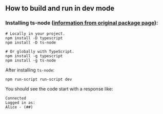 ## How to build and run in dev mode
### Installing ts-node ([information from original package page](https://www.npmjs.com/package/ts-node)):
```
# Locally in your project. 
npm install -D typescript
npm install -D ts-node
 
# Or globally with TypeScript. 
npm install -g typescript
npm install -g ts-node
```

After installing `ts-node`:
```
npm run-script run-script dev
```
You should see the code start with a response like:
```
Connected
Logged in as:
Alice - (##)
```
